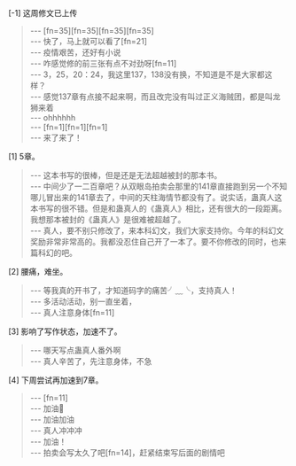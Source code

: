 
[-1] 这周修文已上传
>--- [fn=35][fn=35][fn=35][fn=35]<br>
>--- 快了，马上就可以看了[fn=21]<br>
>--- 疫情艰苦，还好有小说<br>
>--- 咋感觉修的前三张有点不对劲呀[fn=11]<br>
>--- 3，25，20：24，我这里137，138没有换，不知道是不是大家都这样？<br>
>--- 感觉137章有点接不起来啊，而且改完没有叫过正义海贼团，都是叫龙狮来着<br>
>--- ohhhhhh<br>
>--- [fn=1][fn=1][fn=1]<br>
>--- 来了来了！<br>

[1] 5章。
>--- 这本书写的很棒，但是还是无法超越被封的那本书。<br>
>--- 中间少了一二百章吧？从双眼岛拍卖会那里的141章直接跑到另一个不知哪儿冒出来的141章去了，中间的天柱海情节都没有了。说实话，蛊真人这本书写的很不错。但是和蛊真人的《蛊真人》相比，还有很大的一段距离。我想那本被封的《蛊真人》是很难被超越了。<br>
>--- 真人，要不别只修改了，来本科幻文，我们大家支持你。今年的科幻文奖励非常非常高的。我都没忍住自己开了一本了。要不你修改的同时，也来篇科幻的吧。<br>

[2] 腰痛，难坐。
>--- 等我真的开书了，才知道码字的痛苦╯﹏╰，支持真人！<br>
>--- 多活动活动，别一直坐着，<br>
>--- 真人注意身体[fn=11]<br>

[3] 影响了写作状态，加速不了。
>--- 哪天写点蛊真人番外啊<br>
>--- 真人辛苦了，先注意身体，不急<br>

[4] 下周尝试再加速到7章。
>--- [fn=11]<br>
>--- 加油💪<br>
>--- 加油加油<br>
>--- 真人冲冲冲<br>
>--- 加油！<br>
>--- 拍卖会写太久了吧[fn=14]，赶紧结束写后面的剧情吧<br>

